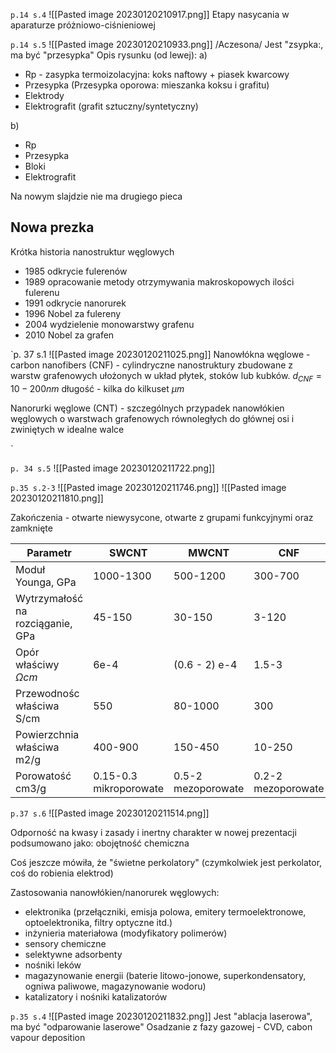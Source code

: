`p.14 s.4`
![[Pasted image 20230120210917.png]]
Etapy nasycania w aparaturze próżniowo-ciśnieniowej

`p.14 s.5`
![[Pasted image 20230120210933.png]]
/Aczesona/
Jest "zsypka:, ma być "przesypka"
Opis rysunku (od lewej):
a)

- Rp - zasypka termoizolacyjna: koks naftowy + piasek kwarcowy
- Przesypka (Przesypka oporowa: mieszanka koksu i grafitu)
- Elektrody
- Elektrografit (grafit sztuczny/syntetyczny)

b)

- Rp
- Przesypka
- Bloki
- Elektrografit

Na nowym slajdzie nie ma drugiego pieca

## Nowa prezka 

Krótka historia nanostruktur węglowych

- 1985 odkrycie fulerenów
- 1989 opracowanie metody otrzymywania makroskopowych ilości fulerenu
- 1991 odkrycie nanorurek
- 1996 Nobel za fulereny
- 2004 wydzielenie monowarstwy grafenu
- 2010 Nobel za grafen

`p. 37 s.1
![[Pasted image 20230120211025.png]]
Nanowłókna węglowe - carbon nanofibers (CNF) - cylindryczne nanostruktury zbudowane z warstw grafenowych ułożonych w układ płytek, stoków lub kubków. $d_{CNF}=10-200nm$ 
długość - kilka do kilkuset $\mu m$

Nanorurki węglowe (CNT) - szczególnych przypadek nanowłókien węglowych o warstwach grafenowych równoległych do głównej osi i zwiniętych w idealne walce

`

`p. 34 s.5`
![[Pasted image 20230120211722.png]]

`p.35 s.2-3`
![[Pasted image 20230120211746.png]]
![[Pasted image 20230120211810.png]]


Zakończenia - otwarte niewysycone, otwarte z grupami funkcyjnymi oraz zamknięte

|Parametr| SWCNT| MWCNT| CNF|
|-|-|-|-|
|Moduł Younga, GPa| 1000-1300| 500-1200| 300-700|
|Wytrzymałość na rozciąganie, GPa| 45-150| 30-150| 3-120|
|Opór właściwy $\Omega cm$ | 6e-4| (0.6 - 2) e-4| 1.5-3|
|Przewodnośc właściwa S/cm| 550| 80-1000| 300|
|Powierzchnia właściwa m2/g| 400-900| 150-450| 10-250|
|Porowatość cm3/g| 0.15-0.3 mikroporowate| 0.5-2 mezoporowate| 0.2-2 mezoporowate|


`p.37 s.6`
![[Pasted image 20230120211514.png]]

Odporność na kwasy i zasady i inertny charakter w nowej prezentacji podsumowano jako: obojętność chemiczna

Coś jeszcze mówiła, że "świetne perkolatory" (czymkolwiek jest perkolator, coś do robienia elektrod)

Zastosowania nanowłókien/nanorurek węglowych:

- elektronika (przełączniki, emisja polowa, emitery termoelektronowe, optoelektronika, filtry optyczne itd.)
- inżynieria materiałowa (modyfikatory polimerów)
- sensory chemiczne
- selektywne adsorbenty
- nośniki leków
- magazynowanie energii (baterie litowo-jonowe, superkondensatory, ogniwa paliwowe, magazynowanie wodoru)
- katalizatory i nośniki katalizatorów

`p.35 s.4`
![[Pasted image 20230120211832.png]]
Jest "ablacja laserowa", ma być "odparowanie laserowe"
Osadzanie z fazy gazowej - CVD, cabon vapour deposition 